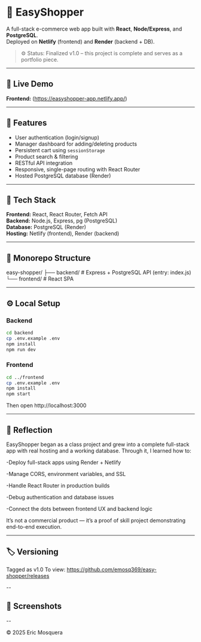 # 🛒 EasyShopper

A full-stack e-commerce web app built with **React**, **Node/Express**, and **PostgreSQL**.  
Deployed on **Netlify** (frontend) and **Render** (backend + DB).

> ⚙️ Status: Finalized v1.0 – this project is complete and serves as a portfolio piece.

---

## 🚀 Live Demo
**Frontend:** (https://easyshopper-app.netlify.app/)

---

## 🧠 Features
- User authentication (login/signup)
- Manager dashboard for adding/deleting products
- Persistent cart using `sessionStorage`
- Product search & filtering
- RESTful API integration
- Responsive, single-page routing with React Router
- Hosted PostgreSQL database (Render)

---

## 🧰 Tech Stack
**Frontend:** React, React Router, Fetch API  
**Backend:** Node.js, Express, pg (PostgreSQL)  
**Database:** PostgreSQL (Render)  
**Hosting:** Netlify (frontend), Render (backend)

---

## 🧩 Monorepo Structure
easy-shopper/
├── backend/ # Express + PostgreSQL API (entry: index.js)
└── frontend/ # React SPA

---

## ⚙️ Local Setup

### Backend
```bash
cd backend
cp .env.example .env
npm install
npm run dev
```

### Frontend
```bash
cd ../frontend
cp .env.example .env
npm install
npm start
```

Then open http://localhost:3000

---

## 💬 Reflection

EasyShopper began as a class project and grew into a complete full-stack app with real hosting and a working database.
Through it, I learned how to:

-Deploy full-stack apps using Render + Netlify

-Manage CORS, environment variables, and SSL

-Handle React Router in production builds

-Debug authentication and database issues

-Connect the dots between frontend UX and backend logic

It’s not a commercial product — it’s a proof of skill project demonstrating end-to-end execution.

---

## 🏷️ Versioning

Tagged as v1.0
To view: https://github.com/emosq369/easy-shopper/releases

--

## 📸 Screenshots

--

© 2025 Eric Mosquera



